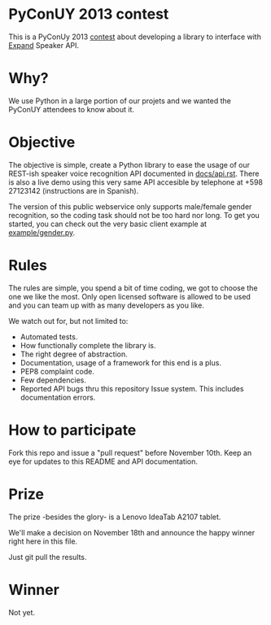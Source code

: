 PyConUY 2013 contest
====================
This is a PyConUy 2013
[contest](http://www.expand.com.uy/novedades/concurso-pycon-2013/) about
developing a library to interface with [Expand](http://www.expand.com.uy/)
Speaker API.


Why?
===
We use Python in a large portion of our projets and we wanted the PyConUY
attendees to know about it. 


Objective
=========
The objective is simple, create a Python library to ease the usage of our
REST-ish speaker voice recognition API documented in
[docs/api.rst](docs/api.rst).
There is also a live demo using this very same API accesible by telephone at
+598 27123142 (instructions are in Spanish).

The version of this public webservice only supports male/female gender
recognition, so the coding task should not be too hard nor long. 
To get you started, you can check out the very basic client example 
at [example/gender.py](example/gender.py).


Rules
=====
The rules are simple, you spend a bit of time coding, we got to choose the one
we like the most. Only open licensed software is allowed to be used and you can
team up with as many developers as you like.

We watch out for, but not limited to:

* Automated tests.
* How functionally complete the library is.
* The right degree of abstraction.
* Documentation, usage of a framework for this end is a plus.
* PEP8 complaint code.
* Few dependencies.
* Reported API bugs thru this repository Issue system. This includes
  documentation errors.



How to participate
==================
Fork this repo and issue a "pull request" before November 10th. Keep an
eye for updates to this README and API documentation.


Prize
=====
The prize -besides the glory- is a Lenovo IdeaTab A2107 tablet.
 
We'll make a decision on November 18th and announce the happy winner
right here in this file. 

Just git pull the results. 


Winner
======
Not yet.
